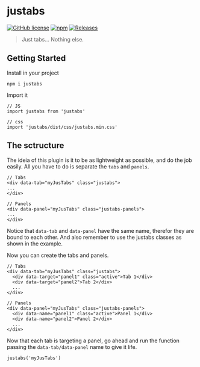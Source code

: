 # justabs

[![GitHub license](https://img.shields.io/badge/license-MIT-blue.svg?style=flat)](https://github.com/lkjimy/justabs/blob/master/LICENSE)
[![npm](https://img.shields.io/badge/npm-v0.1.0-red.svg?style=flat&logo=npm)](https://www.npmjs.com/package/justabs)
[![Releases](https://img.shields.io/badge/releases-none-red.svg?style=flat)](https://github.com/lkjimy/justabs/releases)

> Just tabs... Nothing else.


## Getting Started

Install in your project
```
npm i justabs
```

Import it
```
// JS
import justabs from 'justabs'

// css
import 'justabs/dist/css/justabs.min.css'
```

## The sctructure
The ideia of this plugin is it to be as lightweight as possible, and do the job easily. All you have to do is separate the ``tabs`` and ``panels``.

```
// Tabs
<div data-tab="myJusTabs" class="justabs">
...
</div>

// Panels
<div data-panel="myJusTabs" class="justabs-panels">
...
</div>

```

Notice that ``data-tab`` and ``data-panel`` have the same name, therefor they are bound to each other. And also remember to use the justabs classes as shown in the example.

Now you can create the tabs and panels.

```
// Tabs
<div data-tab="myJusTabs" class="justabs">
  <div data-target="panel1" class="active">Tab 1</div>
  <div data-target="panel2">Tab 2</div>
  ...
</div>

// Panels
<div data-panel="myJusTabs" class="justabs-panels">
  <div data-name="panel1" class="active">Panel 1</div>
  <div data-name="panel2">Panel 2</div>
  ...
</div>

```

Now that each tab is targeting a panel, go ahead and run the function passing the ``data-tab/data-panel`` name to give it life.

```
justabs('myJusTabs')
```

